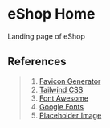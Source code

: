 # eShop Home

Landing page of eShop

## References

> 1. [Favicon Generator](https://favicon.io/)
> 1. [Tailwind CSS](https://cdn.tailwindcss.com)
> 1. [Font Awesome](https://cdnjs.cloudflare.com/ajax/libs/font-awesome/6.5.0/css/all.min.css)
> 1. [Google Fonts](https://fonts.googleapis.com/css2?family=Roboto:wght@400;500;700&display=swap)
> 1. [Placeholder Image](https://placehold.co/1200x500/8B5CF6/FFFFFF?text=Premium+Gaming+Setup)
